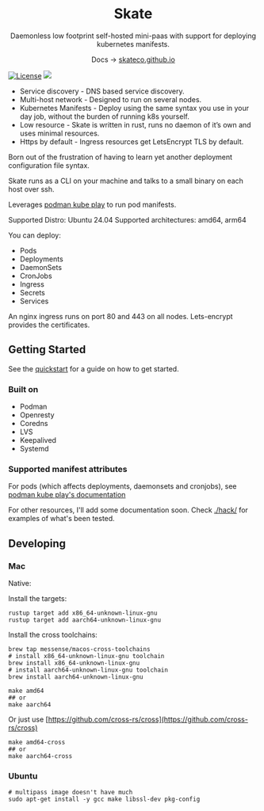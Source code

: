 <div align="center">
  <h1 align="center">Skate</h1>

  <p align="center">Daemonless low footprint self-hosted mini-paas with support for deploying kubernetes manifests.</p>

Docs -> [skateco.github.io](https://skateco.github.io)
</div>

[![License](https://img.shields.io/badge/License-Apache%202.0-blue.svg)](https://opensource.org/licenses/Apache-2.0)
[![](https://img.shields.io/github/v/release/skateco/skate)](https://github.com/skateco/skate/releases)

- Service discovery - DNS based service discovery.
- Multi-host network - Designed to run on several nodes.
- Kubernetes Manifests - Deploy using the same syntax you use in your day job, without the burden of running k8s yourself.
- Low resource - Skate is written in rust, runs no daemon of it’s own and uses minimal resources.
- Https by default - Ingress resources get LetsEncrypt TLS by default.

Born out of the frustration of having to learn yet another deployment configuration file syntax.

Skate runs as a CLI on your machine and talks to a small binary on each host over ssh.

Leverages [podman kube play](https://docs.podman.io/en/latest/markdown/podman-kube-play.1.html) to run pod manifests.


Supported Distro: Ubuntu 24.04
Supported architectures: amd64, arm64

You can deploy:

- Pods
- Deployments
- DaemonSets
- CronJobs
- Ingress
- Secrets
- Services

An nginx ingress runs on port 80 and 443 on all nodes.
Lets-encrypt provides the certificates.

## Getting Started

See the [quickstart](https://skateco.github.io/docs/getting-started/) for a guide on how to get started.

### Built on
- Podman
- Openresty
- Coredns
- LVS
- Keepalived
- Systemd

### Supported manifest attributes

For pods (which affects deployments, daemonsets and cronjobs), see [podman kube play's documentation](https://docs.podman.io/en/latest/markdown/podman-kube-play.1.html#podman-kube-play-support)

For other resources, I'll add some documentation soon.
Check [./hack/](./hack/) for examples of what's been tested.


## Developing

### Mac

Native:

Install the targets:

```shell
rustup target add x86_64-unknown-linux-gnu
rustup target add aarch64-unknown-linux-gnu
````

Install the cross toolchains:

```shell
brew tap messense/macos-cross-toolchains
# install x86_64-unknown-linux-gnu toolchain
brew install x86_64-unknown-linux-gnu
# install aarch64-unknown-linux-gnu toolchain
brew install aarch64-unknown-linux-gnu
```

```shell
make amd64
## or
make aarch64
```

Or just use [https://github.com/cross-rs/cross](https://github.com/cross-rs/cross)

```shell
make amd64-cross
## or
make aarch64-cross
```

### Ubuntu

```shell
# multipass image doesn't have much
sudo apt-get install -y gcc make libssl-dev pkg-config
```

